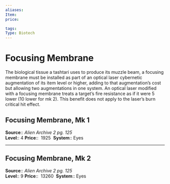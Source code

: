 ```yaml
---
aliases: 
Item:
price:  

tags: 
Type: Biotech
---
```


# Focusing Membrane

The biological tissue a tashtari uses to produce its muzzle beam, a focusing membrane must be installed as part of an optical laser cybernetic augmentation of its item level or higher, adding to that augmentation’s cost but allowing two augmentations in one system. An optical laser modified with a focusing membrane treats a target’s fire resistance as if it were 5 lower (10 lower for mk 2). This benefit does not apply to the laser’s burn critical hit effect.  

## Focusing Membrane, Mk 1

**Source**:: _Alien Archive 2 pg. 125_  
**Level**:: 4
**Price**::  1925 
**System**:: Eyes  
  

---

## Focusing Membrane, Mk 2

**Source**:: _Alien Archive 2 pg. 125_  
**Level**:: 9
**Price**::  13260 
**System**:: Eyes
